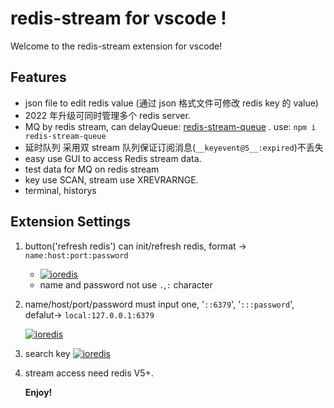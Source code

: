 # redis-stream for vscode !

Welcome to the redis-stream extension for vscode!

## Features

- json file to edit redis value (通过 json 格式文件可修改 redis key 的 value)
- 2022 年升级可同时管理多个 redis server.
- MQ by redis stream, can delayQueue: [redis-stream-queue](https://github.com/runzx/redis-stream-queue) . use: `npm i redis-stream-queue`
- 延时队列 采用双 stream 队列保证订阅消息(`__keyevent@5__:expired`)不丢失
- easy use GUI to access Redis stream data.
- test data for MQ on redis stream
- key use SCAN, stream use XREVRARNGE.
- terminal, historys

## Extension Settings

1. button('refresh redis') can init/refresh redis, format -> `name:host:port:password`

   -  [![ioredis](https://www.bosstg.cn/assets/img/redis-stream-start.png)](https://github.com/runzx/redis-stream-vscode)
   -  name and password not use `.`,`:` character

2. name/host/port/password must input one, '`::6379`', '`:::password`', defalut-> `local:127.0.0.1:6379`

   [![ioredis](https://www.bosstg.cn/assets/img/redis-stream-vscode-4.JPG)](https://github.com/runzx/redis-stream-vscode)

3. search key
   [![ioredis](https://www.bosstg.cn/assets/img/redis-stream-vscode-3.JPG)](https://github.com/runzx/redis-stream-vscode)

4. stream access need redis V5+.

   **Enjoy!**
